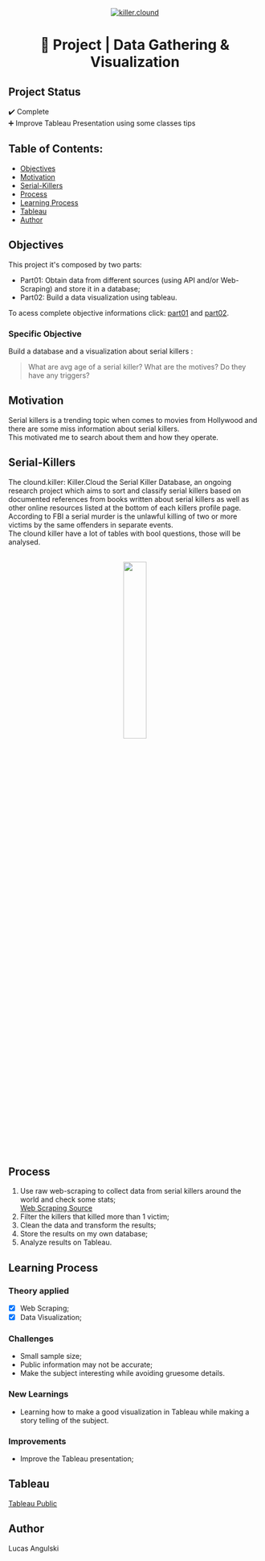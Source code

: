 <p align="center"><a href="https://imgbb.com/"><img src="https://killer.cloud/images/killer-cloud-logo-plain-xs.png" alt="killer.clound" border="0"></a><br /><a target='_blank' href='https://killer.cloud/'></a></p>
<h1 align="center">🔎 Project | Data Gathering & Visualization</h>

## Project Status
:heavy_check_mark: Complete <br>
➕ Improve Tableau Presentation using some classes tips

## Table of Contents:

- [Objectives](#objectives)
- [Motivation](#motivation)
- [Serial-Killers](#Serial-Killers)
- [Process](#process)
- [Learning Process](#Learning-Process)
- [Tableau](#Tableau)
- [Author](#Author)

## Objectives
This project it's composed by two parts:<br>
- Part01: Obtain data from different sources (using API and/or Web-Scraping) and store it in a database;<br>
- Part02: Build a data visualization using tableau.<br>

To acess complete objective informations click: <a href="https://drive.google.com/file/d/1UsuG9z6tOWtnzZscf_9pOahTNOaLV8bi/view?usp=sharing">part01</a> and <a href="https://drive.google.com/file/d/1fCvSx39gTZ-3P04H0vqlmAsia2tMqt_6/view?usp=sharing">part02</a>.

### Specific Objective
Build a database and a visualization about serial killers :
> What are avg age of a serial killer? 
> What are the motives? 
> Do they have any triggers?

## Motivation
 Serial killers is a trending topic when comes to movies from Hollywood and there are some miss information about serial killers.<br>
This motivated me to search about them and how they operate.<br>


## Serial-Killers
The clound.killer: Killer.Cloud the Serial Killer Database, an ongoing research project which aims to sort and classify serial killers based on documented references from books written about serial killers as well as other online resources listed at the bottom of each killers profile page.<br> 
According to FBI a serial murder is the unlawful killing of two or more victims by the same offenders in separate events.<br>
The clound killer have a lot of tables with bool questions, those will be analysed. <br>
 <br> 

<p align="center">
  <img src="https://upload.wikimedia.org/wikipedia/commons/thumb/f/f4/Zodiac_Killer_symbol.svg/1245px-Zodiac_Killer_symbol.svg.png" width="30%">
</p>

## Process
1. Use raw web-scraping to collect data from serial killers around the world and check some stats;<br>
  <a href="https://killer.cloud/" target='_blank' >Web Scraping Source<br></a>
2. Filter the killers that killed more than 1 victim;<br>
3. Clean the data and transform the results;<br>
4. Store the results on my own database;<br>
5. Analyze results on Tableau.<br>

## Learning Process
### Theory applied
- [x] Web Scraping;<br>
- [x] Data Visualization;<br>

### Challenges
- Small sample size;
- Public information may not be accurate;
- Make the subject interesting while avoiding gruesome details.

### New Learnings
- Learning how to make a good visualization in Tableau while making a story telling of the subject.

### Improvements
- Improve the Tableau presentation;

## Tableau
<a href="https://public.tableau.com/app/profile/lucas7270/viz/skrevised/story?publish=yes" target='_blank' >Tableau Public</a>

## Author
Lucas Angulski
